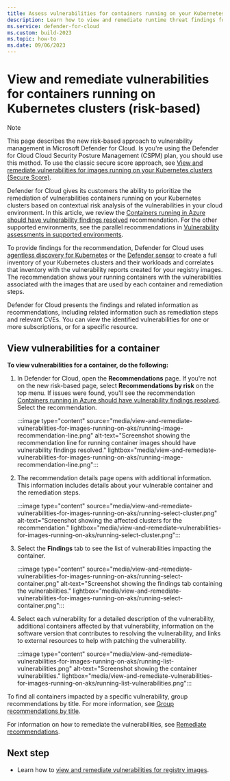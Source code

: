 ```yaml
---
title: Assess vulnerabilities for containers running on your Kubernetes clusters
description: Learn how to view and remediate runtime threat findings for containers running on your Kubernetes clusters.
ms.service: defender-for-cloud
ms.custom: build-2023
ms.topic: how-to
ms.date: 09/06/2023
---
```


# View and remediate vulnerabilities for containers running on Kubernetes clusters (risk-based)

> [!NOTE]
> This page describes the new risk-based approach to vulnerability management in Microsoft Defender for Cloud. Is you're using the Defender for Cloud Cloud Security Posture Management (CSPM) plan, you should use this method. To use the classic secure score approach, see [View and remediate vulnerabilities for images running on your Kubernetes clusters (Secure Score)](view-and-remediate-vulnerabilities-for-images-secure-score.md).

Defender for Cloud gives its customers the ability to prioritize the remediation of vulnerabilities containers running on your Kubernetes clusters based on contextual risk analysis of the vulnerabilities in your cloud environment. In this article, we review the [Containers running in Azure should have vulnerability findings resolved](https://portal.azure.com/#blade/Microsoft_Azure_Security/RecommendationsBlade/assessmentKey/e9acaf48-d2cf-45a3-a6e7-3caa2ef769e0) recommendation. For the other supported environments, see the parallel recommendations in  [Vulnerability assessments in supported environments](agentless-vulnerability-assessment-azure.md).

To provide findings for the recommendation, Defender for Cloud uses [agentless discovery for Kubernetes](defender-for-containers-introduction.md) or the [Defender sensor](tutorial-enable-containers-azure.md#deploy-the-defender-sensor-in-azure) to create a full inventory of your Kubernetes clusters and their workloads and correlates that inventory with the vulnerability reports created for your registry images. The recommendation shows your running containers with the vulnerabilities associated with the images that are used by each container and remediation steps.

Defender for Cloud presents the findings and related information as recommendations, including related information such as remediation steps and relevant CVEs. You can view the identified vulnerabilities for one or more subscriptions, or for a specific resource.

## View vulnerabilities for a container

**To view vulnerabilities for a container, do the following:**  

1. In Defender for Cloud, open the **Recommendations** page. If you're not on the new risk-based page, select **Recommendations by risk** on the top menu. If issues were found, you'll see the recommendation [Containers running in Azure should have vulnerability findings resolved](https://portal.azure.com/#blade/Microsoft_Azure_Security/RecommendationsBlade/assessmentKey/e9acaf48-d2cf-45a3-a6e7-3caa2ef769e0). Select the recommendation.

    :::image type="content" source="media/view-and-remediate-vulnerabilities-for-images-running-on-aks/running-image-recommendation-line.png" alt-text="Screenshot showing the recommendation line for running container images should have vulnerability findings resolved." lightbox="media/view-and-remediate-vulnerabilities-for-images-running-on-aks/running-image-recommendation-line.png":::

1. The recommendation details page opens with additional information. This information includes details about your vulnerable container and the remediation steps.

    :::image type="content" source="media/view-and-remediate-vulnerabilities-for-images-running-on-aks/running-select-cluster.png" alt-text="Screenshot showing the affected clusters for the recommendation." lightbox="media/view-and-remediate-vulnerabilities-for-images-running-on-aks/running-select-cluster.png":::

1. Select the **Findings** tab to see the list of vulnerabilities impacting the container.

    :::image type="content" source="media/view-and-remediate-vulnerabilities-for-images-running-on-aks/running-select-container.png" alt-text="Screenshot showing the findings tab containing the vulnerabilities." lightbox="media/view-and-remediate-vulnerabilities-for-images-running-on-aks/running-select-container.png":::

1. Select each vulnerability for a detailed description of the vulnerability, additional containers affected by that vulnerability,  information on the software version that contributes to resolving the vulnerability, and links to external resources to help with patching the vulnerability.

    :::image type="content" source="media/view-and-remediate-vulnerabilities-for-images-running-on-aks/running-list-vulnerabilities.png" alt-text="Screenshot showing the container vulnerabilities." lightbox="media/view-and-remediate-vulnerabilities-for-images-running-on-aks/running-list-vulnerabilities.png":::

To find all containers impacted by a specific vulnerability, group recommendations by title. For more information, see [Group recommendations by title](review-security-recommendations.md#group-recommendations-by-title).

For information on how to remediate the vulnerabilities, see [Remediate recommendations](implement-security-recommendations.md).

## Next step

- Learn how to [view and remediate vulnerabilities for registry images](view-and-remediate-vulnerability-assessment-findings.md).
